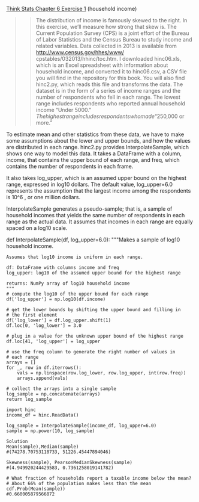[Think Stats Chapter 6 Exercise 1](http://greenteapress.com/thinkstats2/html/thinkstats2007.html#toc60) (household income)

>> The distribution of income is famously skewed to the right. In
this exercise, we’ll measure how strong that skew is.
The Current Population Survey (CPS) is a joint effort of the Bureau of Labor Statistics and the Census Bureau to study income and related variables. Data collected in 2013 is available from http://www.census.gov/hhes/www/ cpstables/032013/hhinc/toc.htm. I downloaded hinc06.xls, which is an Excel spreadsheet with information about household income, and converted it to hinc06.csv, a CSV file you will find in the repository for this book. You will also find hinc2.py, which reads this file and transforms the data.
The dataset is in the form of a series of income ranges and the number of respondents who fell in each range. The lowest range includes respondents who reported annual household income “Under $5000.” The highest range includes respondents who made “$250,000 or more.”

To estimate mean and other statistics from these data, we have to make some assumptions about the lower and upper bounds, and how the values are distributed in each range. hinc2.py provides InterpolateSample, which shows one way to model this data. It takes a DataFrame with a column, income, that contains the upper bound of each range, and freq, which contains the number of respondents in each frame.

It also takes log_upper, which is an assumed upper bound on the highest range, expressed in log10 dollars. The default value, log_upper=6.0 represents the assumption that the largest income among the respondents is 10^6
 , or one million dollars.

InterpolateSample generates a pseudo-sample; that is, a sample of household incomes that yields the same number of respondents in each range as the actual data. It assumes that incomes in each range are equally spaced on a log10 scale.

def InterpolateSample(df, log_upper=6.0):
    """Makes a sample of log10 household income.

    Assumes that log10 income is uniform in each range.

    df: DataFrame with columns income and freq
    log_upper: log10 of the assumed upper bound for the highest range

    returns: NumPy array of log10 household income
    """
    # compute the log10 of the upper bound for each range
    df['log_upper'] = np.log10(df.income)

    # get the lower bounds by shifting the upper bound and filling in
    # the first element
    df['log_lower'] = df.log_upper.shift(1)
    df.loc[0, 'log_lower'] = 3.0

    # plug in a value for the unknown upper bound of the highest range
    df.loc[41, 'log_upper'] = log_upper
    
    # use the freq column to generate the right number of values in
    # each range
    arrays = []
    for _, row in df.iterrows():
        vals = np.linspace(row.log_lower, row.log_upper, int(row.freq))
        arrays.append(vals)

    # collect the arrays into a single sample
    log_sample = np.concatenate(arrays)
    return log_sample
    
    import hinc
    income_df = hinc.ReadData()
    
    log_sample = InterpolateSample(income_df, log_upper=6.0)
    sample = np.power(10, log_sample)
    
    Solution
    Mean(sample),Median(sample)
    #(74278.70753118733, 51226.45447894046)
    
    Skewness(sample), PearsonMedianSkewness(sample)
    #(4.949920244429583, 0.7361258019141782)
    
    # What fraction of households report a taxable income below the mean?
    # About 66% of the population makes less than the mean
    cdf.Prob(Mean(sample))
    #0.660005879566872

